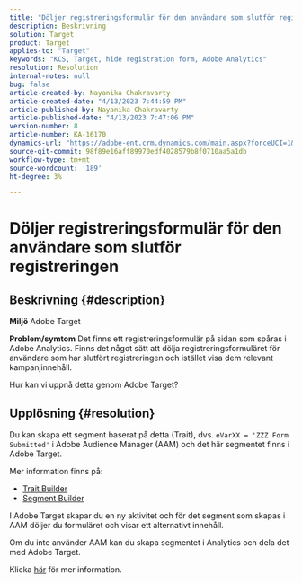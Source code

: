 ```yaml
---
title: "Döljer registreringsformulär för den användare som slutför registreringen"
description: Beskrivning
solution: Target
product: Target
applies-to: "Target"
keywords: "KCS, Target, hide registration form, Adobe Analytics"
resolution: Resolution
internal-notes: null
bug: false
article-created-by: Nayanika Chakravarty
article-created-date: "4/13/2023 7:44:59 PM"
article-published-by: Nayanika Chakravarty
article-published-date: "4/13/2023 7:47:06 PM"
version-number: 8
article-number: KA-16170
dynamics-url: "https://adobe-ent.crm.dynamics.com/main.aspx?forceUCI=1&pagetype=entityrecord&etn=knowledgearticle&id=40db9ca7-33da-ed11-a7c7-6045bd0067ea"
source-git-commit: 98f89e16aff89970edf4028579b8f0710aa5a1db
workflow-type: tm+mt
source-wordcount: '189'
ht-degree: 3%

---
```


# Döljer registreringsformulär för den användare som slutför registreringen

## Beskrivning {#description}

<b>Miljö</b>
Adobe Target

<b>Problem/symtom</b>
Det finns ett registreringsformulär på sidan som spåras i Adobe Analytics. Finns det något sätt att dölja registreringsformuläret för användare som har slutfört registreringen och istället visa dem relevant kampanjinnehåll.

Hur kan vi uppnå detta genom Adobe Target?


## Upplösning {#resolution}


Du kan skapa ett segment baserat på detta (Trait), dvs. `eVarXX = 'ZZZ Form Submitted'` i Adobe Audience Manager (AAM) och det här segmentet finns i Adobe Target.

Mer information finns på:

- [Trait Builder ](https://experienceleague.adobe.com/docs/audience-manager/user-guide/features/traits/trait-builder/about-trait-builder.html?lang=en)
- [Segment Builder](https://experienceleague.adobe.com/docs/audience-manager/user-guide/features/segments/segment-builder.html?lang=en)


I Adobe Target skapar du en ny aktivitet och för det segment som skapas i AAM döljer du formuläret och visar ett alternativt innehåll.

Om du inte använder AAM kan du skapa segmentet i Analytics och dela det med Adobe Target.

Klicka [här](https://experienceleague.adobe.com/docs/analytics/components/segmentation/segmentation-workflow/seg-publish.html?lang=en) för mer information.
